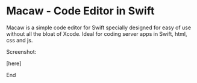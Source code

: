 # Macaw - Code Editor in Swift

Macaw is a simple code editor for Swift specially designed for easy of use without all the bloat of Xcode. Ideal for coding server apps in Swift, html, css and js.

Screenshot:

[here]

End
